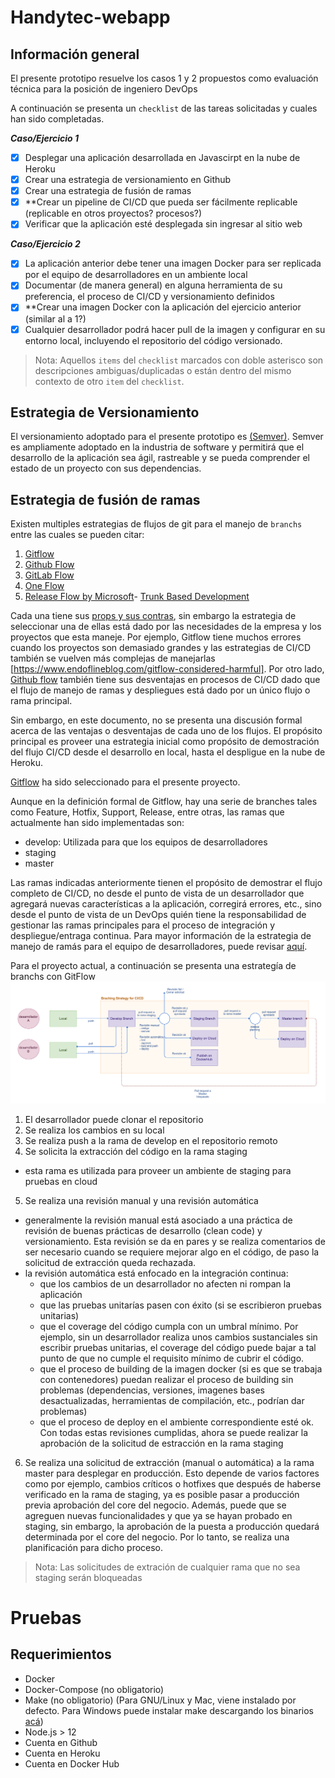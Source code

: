 # Handytec-webapp

## Información general

El presente prototipo resuelve los casos 1 y 2 propuestos como evaluación técnica para la posición de ingeniero DevOps

A continuación se presenta un `checklist` de las tareas solicitadas y cuales han sido completadas.

 **_Caso/Ejercicio 1_**
  - [x] Desplegar una aplicación desarrollada en Javascirpt en la nube de Heroku
  - [x] Crear una estrategia de versionamiento en Github
  - [x] Crear una estrategia de fusión de ramas
  - [x] **Crear un pipeline de CI/CD que pueda ser fácilmente replicable (replicable en otros proyectos? procesos?)
  - [x] Verificar que la aplicación esté desplegada sin ingresar al sitio web

**_Caso/Ejercicio 2_**
- [x] La aplicación anterior debe tener una imagen Docker para ser replicada por el equipo de desarrolladores en un ambiente local
- [x] Documentar (de manera general) en alguna herramienta de su preferencia, el proceso de CI/CD y versionamiento definidos
- [x] **Crear una imagen Docker con la aplicación del ejercicio anterior (similar al a 1?)
- [x] Cualquier desarrollador podrá hacer pull de la imagen y configurar en su entorno local, incluyendo el repositorio del código versionado.

> Nota: Aquellos `items` del `checklist` marcados con doble asterisco son descripciones ambiguas/duplicadas o están dentro del mismo contexto de otro `item` del `checklist`.

## Estrategia de Versionamiento

El versionamiento adoptado para el presente prototipo es [(Semver)](https://semver.org/lang/es/). Semver es ampliamente adoptado en la industria de software y permitirá que el desarrollo
de la aplicación sea ágil, rastreable y se pueda comprender el estado de un proyecto con sus dependencias.

## Estrategia de fusión de ramas


Existen multiples estrategias de flujos de git para el manejo de `branchs` entre las cuales se pueden citar:
1. [Gitflow](https://nvie.com/posts/a-successful-git-branching-model/)
2. [Github Flow](https://guides.github.com/introduction/flow/)
3. [GitLab Flow](https://docs.gitlab.com/ee/topics/gitlab_flow.html)
4. [One Flow](https://www.endoflineblog.com/oneflow-a-git-branching-model-and-workflow)
5. [Release Flow by Microsoft](https://docs.microsoft.com/en-us/azure/devops/learn/devops-at-microsoft/release-flow)- [Trunk Based Development](https://trunkbaseddevelopment.com/)

Cada una tiene sus [props y sus contras](https://medium.com/@patrickporto/4-branching-workflows-for-git-30d0aaee7bf), sin embargo la estrategia de seleccionar una de ellas está dado
por las necesidades de la empresa y los proyectos que esta maneje. Por ejemplo, Gitflow tiene muchos errores cuando los proyectos son demasiado grandes y las estrategias de CI/CD también se vuelven más 
complejas de manejarlas [https://www.endoflineblog.com/gitflow-considered-harmful]. 
Por otro lado, [Github flow](https://youtu.be/ppzIBIQz_KY) también tiene sus desventajas en procesos de CI/CD dado que el flujo de manejo de ramas y despliegues está dado por un único flujo o rama principal.

Sin embargo, en este documento, no se presenta una discusión formal acerca de las ventajas o desventajas de cada uno de los flujos. El propósito principal es proveer una estrategia inicial como propósito de demostración del flujo CI/CD
desde el desarrollo en local, hasta el despligue en la nube de Heroku.

[Gitflow](https://nvie.com/posts/a-successful-git-branching-model/) ha sido seleccionado para el presente proyecto. 

Aunque en la definición formal de Gitflow, hay una serie de branches tales como Feature, Hotfix, Support, Release, entre otras, las ramas que actualmente han sido implementadas son:

- develop: Utilizada para que los equipos de desarrolladores 
- staging
- master
  
Las ramas indicadas anteriormente tienen el propósito de demostrar el flujo completo de CI/CD, no desde el punto de vista de un desarrollador que agregará nuevas características a la aplicación, corregirá errores, etc., sino desde el punto de vista de un DevOps quién tiene la responsabilidad de gestionar las ramas principales para el proceso de integración y despliegue/entraga continua. Para mayor información de la estrategia de manejo de ramás para el equipo de desarrolladores, puede revisar [aquí](https://www.atlassian.com/es/git/tutorials/comparing-workflows/gitflow-workflow).

Para el proyecto actual, a continuación se presenta una estrategía de branchs con GitFlow
![](./assets/branching_strategy.png)

1. El desarrollador puede clonar el repositorio
2. Se realiza los cambios en su local
3. Se realiza push a la rama de develop en el repositorio remoto
4. Se solicita la extracción del código en la rama staging
  - esta rama es utilizada para proveer un ambiente de staging para pruebas en cloud
5. Se realiza una revisión manual y una revisión automática
  - generalmente la revisión manual está asociado a una práctica de revisión de buenas prácticas de desarrollo (clean code) y versionamiento. Esta revisión se da en pares y se realiza comentarios de ser necesario cuando se requiere mejorar algo en el código, de paso la solicitud de extracción queda rechazada.
  - la revisión automática está enfocado en la integración continua:
    - que los cambios de un desarrollador no afecten ni rompan la aplicación
    - que las pruebas unitarías pasen con éxito (si se escribieron pruebas unitarias)
    - que el coverage del código cumpla con un umbral mínimo. Por ejemplo, sin un desarrollador realiza unos cambios sustanciales sin escribir pruebas unitarias, el coverage del código puede bajar a tal punto de que no cumple el requisito mínimo de cubrir el código.
    - que el proceso de building de la imagen docker (si es que se trabaja con contenedores) puedan realizar el proceso de building sin problemas (dependencias, versiones, imagenes bases desactualizadas, herramientas de compilación, etc., podrían dar problemas)
    - que el proceso de deploy en el ambiente correspondiente esté ok.
Con todas estas revisiones cumplidas, ahora se puede realizar la aprobación de la solicitud de estracción en la rama staging
6. Se realiza una solicitud de extracción (manual o automática) a la rama master para desplegar en producción. Esto depende de varios factores como por ejemplo, cambios críticos o hotfixes que después de haberse verificado en la rama de staging, ya es posible pasar a producción previa aprobación del core del negocio. Además, puede que se agreguen nuevas funcionalidades y que ya se hayan probado en staging, sin embargo, la aprobación de la puesta a producción quedará determinada por el core del negocio. Por lo tanto, se realiza una planificación para dicho proceso.

> Nota: Las solicitudes de extración de cualquier rama que no sea staging serán bloqueadas



# Pruebas

## Requerimientos
- Docker
- Docker-Compose (no obligatorio)
- Make (no obligatorio) (Para GNU/Linux y Mac, viene instalado por defecto. Para Windows puede instalar make descargando los binarios [acá](http://gnuwin32.sourceforge.net/packages/make.htm))
- Node.js > 12
- Cuenta en Github
- Cuenta en Heroku
- Cuenta en Docker Hub